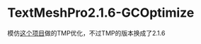 # TextMeshPro2.1.6-GCOptimize
模仿[这个项目](https://github.com/FallingXun/TextMeshGCOptimize)做的TMP优化，不过TMP的版本换成了2.1.6
